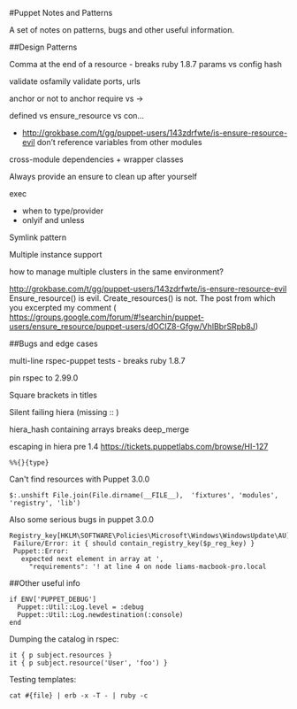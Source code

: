 #Puppet Notes and Patterns

A set of notes on patterns, bugs and other useful information.

##Design Patterns


Comma at the end of a resource - breaks ruby 1.8.7
params vs config hash

validate osfamily
validate ports, urls

anchor or not to anchor
require vs ->

defined vs ensure_resource vs con…
   - http://grokbase.com/t/gg/puppet-users/143zdrfwte/is-ensure-resource-evil
 don’t reference variables from other modules

cross-module dependencies + wrapper classes

Always provide an ensure to clean up after yourself

exec
  - when to type/provider
  - onlyif and unless


Symlink pattern

Multiple instance support

how to manage multiple clusters in the same environment?


http://grokbase.com/t/gg/puppet-users/143zdrfwte/is-ensure-resource-evil
Ensure_resource() is evil. Create_resources() is not. The post from
which you excerpted my comment (
https://groups.google.com/forum/#!searchin/puppet-users/ensure_resource/puppet-users/dOCIZ8-Gfgw/VhlBbrSRpb8J)


##Bugs and edge cases


multi-line rspec-puppet tests - breaks ruby 1.8.7

pin rspec to 2.99.0

Square brackets in titles

Silent failing hiera (missing :: )

hiera_hash containing arrays breaks deep_merge

escaping in hiera pre 1.4 https://tickets.puppetlabs.com/browse/HI-127

    %%{}{type}
    
Can't find resources with Puppet 3.0.0

    $:.unshift File.join(File.dirname(__FILE__),  'fixtures', 'modules', 'registry', 'lib')
   
Also some serious bugs in puppet 3.0.0

    Registry_key[HKLM\SOFTWARE\Policies\Microsoft\Windows\WindowsUpdate\AU]
     Failure/Error: it { should contain_registry_key($p_reg_key) }
     Puppet::Error:
       expected next element in array at ',
         "requirements": '! at line 4 on node liams-macbook-pro.local

##Other useful info

    if ENV['PUPPET_DEBUG']
      Puppet::Util::Log.level = :debug
      Puppet::Util::Log.newdestination(:console)
    end

Dumping the catalog in rspec:

    it { p subject.resources }
    it { p subject.resource('User', 'foo') }

Testing templates:

    cat #{file} | erb -x -T - | ruby -c
